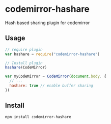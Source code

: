 # codemirror-hashare


Hash based sharing plugin for codemirror

## Usage

```js
// require plugin
var hashare = require("codemirror-hashare")

// Install plugin
hashare(CodeMirror)

var myCodeMirror = CodeMirror(document.body, {
  // ...
  hashare: true // enable buffer sharing
})
```

## Install

    npm install codemirror-hashare

